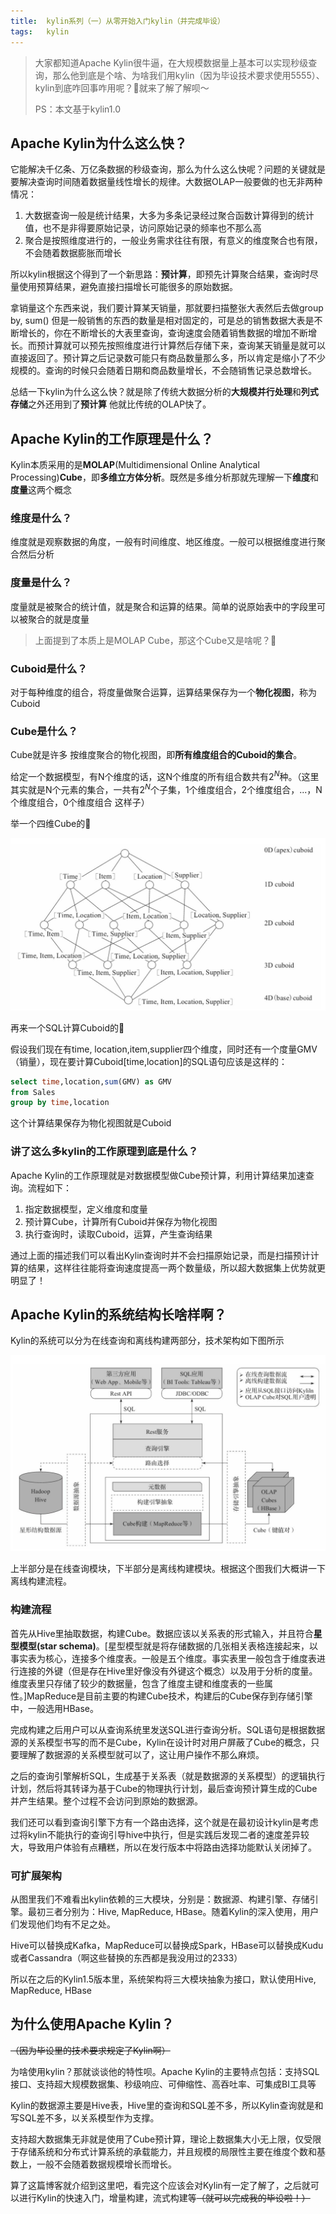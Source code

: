 ```yaml
---
title:	kylin系列（一）从零开始入门kylin（并完成毕设）
tags:	kylin
---
```


> 大家都知道Apache Kylin很牛逼，在大规模数据量上基本可以实现秒级查询，那么他到底是个啥、为啥我们用kylin（因为毕设技术要求使用5555）、kylin到底咋回事咋用呢？🤔就来了解了解呗～
>
> PS：本文基于kylin1.0

<head>
    <script src="https://cdn.mathjax.org/mathjax/latest/MathJax.js?config=TeX-AMS-MML_HTMLorMML" type="text/javascript"></script>
    <script type="text/x-mathjax-config">
        MathJax.Hub.Config({
            tex2jax: {
            skipTags: ['script', 'noscript', 'style', 'textarea', 'pre'],
            inlineMath: [['$','$']]
            }
        });
    </script>
</head>

## Apache Kylin为什么这么快？

它能解决千亿条、万亿条数据的秒级查询，那么为什么这么快呢？问题的关键就是要解决查询时间随着数据量线性增长的规律。大数据OLAP一般要做的也无非两种情况：

1. 大数据查询一般是统计结果，大多为多条记录经过聚合函数计算得到的统计值，也不是非得要原始记录，访问原始记录的频率也不那么高
2. 聚合是按照维度进行的，一般业务需求往往有限，有意义的维度聚合也有限，不会随着数据膨胀而增长 

所以kylin根据这个得到了一个新思路：**预计算**，即预先计算聚合结果，查询时尽量使用预算结果，避免直接扫描增长可能很多的原始数据。

拿销量这个东西来说，我们要计算某天销量，那就要扫描整张大表然后去做group by, sum() 但是一般销售的东西的数量是相对固定的，可是总的销售数据大表是不断增长的，你在不断增长的大表里查询，查询速度会随着销售数据的增加不断增长。而预计算就可以预先按照维度进行计算然后存储下来，查询某天销量是就可以直接返回了。预计算之后记录数可能只有商品数量那么多，所以肯定是缩小了不少规模的。查询的时候只会随着日期和商品数量增长，不会随销售记录总数增长。

总结一下kylin为什么这么快？就是除了传统大数据分析的**大规模并行处理**和**列式存储**之外还用到了**预计算** 他就比传统的OLAP快了。

## Apache Kylin的工作原理是什么？

Kylin本质采用的是**MOLAP**(Multidimensional Online Analytical Processing)**Cube**，即**多维立方体分析**。既然是多维分析那就先理解一下**维度**和**度量**这两个概念

### 维度是什么？

维度就是观察数据的角度，一般有时间维度、地区维度。一般可以根据维度进行聚合然后分析

### 度量是什么？

度量就是被聚合的统计值，就是聚合和运算的结果。简单的说原始表中的字段里可以被聚合的就是度量

> 上面提到了本质上是MOLAP Cube，那这个Cube又是啥呢？🤔

### Cuboid是什么？

对于每种维度的组合，将度量做聚合运算，运算结果保存为一个**物化视图**，称为Cuboid

### Cube是什么？

Cube就是许多 按维度聚合的物化视图，即**所有维度组合的Cuboid的集合**。

给定一个数据模型，有N个维度的话，这N个维度的所有组合数共有$2^N$种。（这里其实就是N个元素的集合，一共有$2^N$个子集，1个维度组合，2个维度组合，...，N个维度组合，0个维度组合 这样子）

举一个四维Cube的🌰

![](/img/kylin/4DCube.png)

再来一个SQL计算Cuboid的🌰

假设我们现在有time, location,item,supplier四个维度，同时还有一个度量GMV（销量），现在要计算Cuboid[time,location]的SQL语句应该是这样的：

```sql
select time,location,sum(GMV) as GMV 
from Sales 
group by time,location
```

这个计算结果保存为物化视图就是Cuboid

### 讲了这么多kylin的工作原理到底是什么？

Apache Kylin的工作原理就是对数据模型做Cube预计算，利用计算结果加速查询。流程如下：

1. 指定数据模型，定义维度和度量
2. 预计算Cube，计算所有Cuboid并保存为物化视图
3. 执行查询时，读取Cuboid，运算，产生查询结果

 通过上面的描述我们可以看出Kylin查询时并不会扫描原始记录，而是扫描预计计算的结果，这样往往能将查询速度提高一两个数量级，所以超大数据集上优势就更明显了！

## Apache Kylin的系统结构长啥样啊？

Kylin的系统可以分为在线查询和离线构建两部分，技术架构如下图所示

![](/img/kylin/kylin-structure.png)

上半部分是在线查询模块，下半部分是离线构建模块。根据这个图我们大概讲一下离线构建流程。

### 构建流程

首先从Hive里抽取数据，构建Cube。数据应该以关系表的形式输入，并且符合**星型模型(star schema)**。[星型模型就是将存储数据的几张相关表格连接起来，以事实表为核心，连接多个维度表。一般是五个维度。事实表里一般包含于维度表进行连接的外键（但是存在Hive里好像没有外键这个概念）以及用于分析的度量。维度表里只存储了较少的数据量，包含了维度主键和维度表的一些属性。]MapReduce是目前主要的构建Cube技术，构建后的Cube保存到存储引擎中，一般选用HBase。

完成构建之后用户可以从查询系统里发送SQL进行查询分析。SQL语句是根据数据源的关系模型书写的而不是Cube，Kylin在设计时对用户屏蔽了Cube的概念，只要理解了数据源的关系模型就可以了，这让用户操作不那么麻烦。

之后的查询引擎解析SQL，生成基于关系表（就是数据源的关系模型）的逻辑执行计划，然后将其转译为基于Cube的物理执行计划，最后查询预计算生成的Cube并产生结果。整个过程不会访问到原始的数据源。

我们还可以看到查询引擎下方有一个路由选择，这个就是在最初设计kylin是考虑过将kylin不能执行的查询引导hive中执行，但是实践后发现二者的速度差异较大，导致用户体验有点糟糕，所以在发行版本中将路由选择功能默认关闭掉了。

### 可扩展架构

从图里我们不难看出kylin依赖的三大模块，分别是：数据源、构建引擎、存储引擎。最初三者分别为：Hive, MapReduce, HBase。随着Kylin的深入使用，用户们发现他们均有不足之处。

Hive可以替换成Kafka，MapReduce可以替换成Spark，HBase可以替换成Kudu或者Cassandra（啊这些替换的东西都是我没用过的2333）

所以在之后的Kylin1.5版本里，系统架构将三大模块抽象为接口，默认使用Hive, MapReduce, HBase

## 为什么使用Apache Kylin？

~~（因为毕设里的技术要求规定了Kylin啊）~~

为啥使用kylin？那就谈谈他的特性呗。Apache Kylin的主要特点包括：支持SQL接口、支持超大规模数据集、秒级响应、可伸缩性、高吞吐率、可集成BI工具等

Kylin的数据源主要是Hive表，Hive里的查询和SQL差不多，所以Kylin查询就是和写SQL差不多，以关系模型作为支撑。

支持超大数据集无非就是使用了Cube预计算，理论上数据集大小无上限，仅受限于存储系统和分布式计算系统的承载能力，并且规模的局限性主要在维度个数和基数上，一般不会随着数据规模增长而增长。



算了这篇博客就介绍到这里吧，看完这个应该会对Kylin有一定了解了，之后就可以进行Kylin的快速入门，增量构建，流式构建等~~（就可以完成我的毕设啦！）~~

